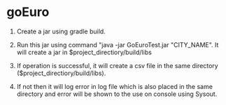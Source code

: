 # goEuro

1) Create a jar using gradle build.

2) Run this jar using command "java -jar GoEuroTest.jar "CITY_NAME". It will create a jar in $project_directiory/build/libs

3) If operation is successful, it will create a csv file in the same directory ($project_directiory/build/libs).

4) If not then it will log error in log file which is also placed in the same directory and
error will be shown to the use on console using Sysout.




